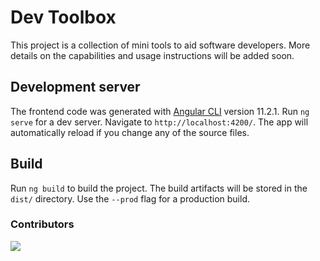# Dev Toolbox

This project is a collection of mini tools to aid software developers. More details on the capabilities and usage instructions will be added soon.

## Development server

The frontend code was generated with [Angular CLI](https://github.com/angular/angular-cli) version 11.2.1. Run `ng serve` for a dev server. Navigate to `http://localhost:4200/`. The app will automatically reload if you change any of the source files.

## Build

Run `ng build` to build the project. The build artifacts will be stored in the `dist/` directory. Use the `--prod` flag for a production build.

### Contributors

<a href="https://github.com/techtocore/Dev-Toolbox/graphs/contributors">
  <img src="https://contrib.rocks/image?repo=techtocore/Dev-Toolbox" />
</a>
